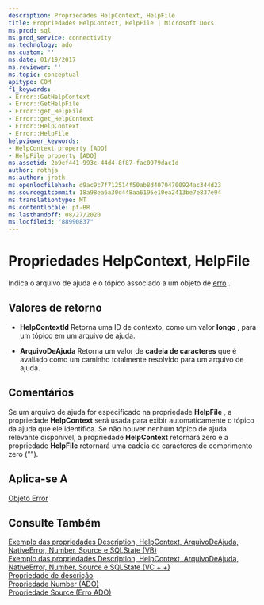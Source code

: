 ```yaml
---
description: Propriedades HelpContext, HelpFile
title: Propriedades HelpContext, HelpFile | Microsoft Docs
ms.prod: sql
ms.prod_service: connectivity
ms.technology: ado
ms.custom: ''
ms.date: 01/19/2017
ms.reviewer: ''
ms.topic: conceptual
apitype: COM
f1_keywords:
- Error::GetHelpContext
- Error::GetHelpFile
- Error::get_HelpFile
- Error::get_HelpContext
- Error::HelpContext
- Error::HelpFile
helpviewer_keywords:
- HelpContext property [ADO]
- HelpFile property [ADO]
ms.assetid: 2b9ef441-993c-44d4-8f87-fac0979dac1d
author: rothja
ms.author: jroth
ms.openlocfilehash: d9ac9c7f712514f50ab8d40704700924ac344d23
ms.sourcegitcommit: 18a98ea6a30d448aa6195e10ea2413be7e837e94
ms.translationtype: MT
ms.contentlocale: pt-BR
ms.lasthandoff: 08/27/2020
ms.locfileid: "88990837"
---
```

# <a name="helpcontext-helpfile-properties"></a>Propriedades HelpContext, HelpFile
Indica o arquivo de ajuda e o tópico associado a um objeto de [erro](./error-object.md) .  
  
## <a name="return-values"></a>Valores de retorno  
  
-   **HelpContextId** Retorna uma ID de contexto, como um valor **longo** , para um tópico em um arquivo de ajuda.  
  
-   **ArquivoDeAjuda** Retorna um valor de **cadeia de caracteres** que é avaliado como um caminho totalmente resolvido para um arquivo de ajuda.  
  
## <a name="remarks"></a>Comentários  
 Se um arquivo de ajuda for especificado na propriedade **HelpFile** , a propriedade **HelpContext** será usada para exibir automaticamente o tópico da ajuda que ele identifica. Se não houver nenhum tópico de ajuda relevante disponível, a propriedade **HelpContext** retornará zero e a propriedade **HelpFile** retornará uma cadeia de caracteres de comprimento zero ("").  
  
## <a name="applies-to"></a>Aplica-se A  
 [Objeto Error](./error-object.md)  
  
## <a name="see-also"></a>Consulte Também  
 [Exemplo das propriedades Description, HelpContext, ArquivoDeAjuda, NativeError, Number, Source e SQLState (VB)](./description-helpcontext-helpfile-nativeerror-number-source-example-vb.md)   
 [Exemplo das propriedades Description, HelpContext, ArquivoDeAjuda, NativeError, Number, Source e SQLState (VC + +)](./description-helpcontext-helpfile-nativeerror-number-source-example-vc.md)   
 [Propriedade de descrição](./description-property.md)   
 [Propriedade Number (ADO)](./number-property-ado.md)   
 [Propriedade Source (Erro ADO)](./source-property-ado-error.md)